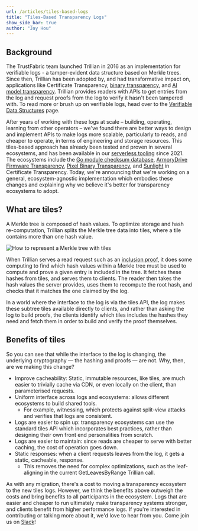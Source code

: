 ```yaml
---
url: /articles/tiles-based-logs
title: "Tiles-Based Transparency Logs"
show_side_bar: true
author: "Jay Hou"
---
```


## Background

The TrustFabric team launched Trillian in 2016 as an implementation for verifiable logs - a tamper-evident data structure based on Merkle trees. Since then, Trillian has been adopted by, and had transformative impact on, applications like Certificate Transparency, [binary transparency](https://security.googleblog.com/2023/08/pixel-binary-transparency-verifiable.html), and [AI model transparency](https://security.googleblog.com/2023/10/increasing-transparency-in-ai-security.html?m=1). Trillian provides readers with APIs to get entries from the log and request proofs from the log to verify it hasn't been tampered with. To read more or brush up on verifiable logs, head over to the [Verifiable Data Structures](https://transparency.dev/verifiable-data-structures/) page.

After years of working with these logs at scale – building, operating, learning from other operators – we've found there are better ways to design and implement APIs to make logs more scalable, particularly to reads, and cheaper to operate, in terms of engineering and storage resources. This tiles-based approach has already been tested and proven in several ecosystems, and has been available in our [serverless tooling](https://github.com/transparency-dev/serverless-log) since 2021. The ecosystems include the [Go module checksum database](https://go.dev/blog/module-mirror-launch), [ArmoryDrive Firmware Transparency](https://github.com/usbarmory/armory-drive/wiki/Firmware-Transparency), [Pixel Binary Transparency](https://developers.google.com/android/binary_transparency/pixel), and [Sunlight](https://letsencrypt.org/2024/03/14/introducing-sunlight.html) in Certificate Transparency. Today, we're announcing that we're working on a general, ecosystem-agnostic implementation which embodies these changes and explaining why we believe it's better for transparency ecosystems to adopt.

## What are tiles?

A Merkle tree is composed of hash values. To optimize storage and hash re-computation, Trillian splits the Merkle tree data into tiles, where a tile contains more than one hash value.

![How to represent a Merkle tree with tiles](/images/tiles-based-logs/merkle-tree-tiles.svg)

When Trillian serves a read request such as an [inclusion proof](https://transparency.dev/verifiable-data-structures/), it does some computing to find which hash values within a Merkle tree must be used to compute and prove a given entry is included in the tree. It fetches these hashes from tiles, and serves them to clients. The reader then takes the hash values the server provides, uses them to recompute the root hash, and checks that it matches the one claimed by the log.

In a world where the interface to the log is via the tiles API, the log makes these subtree tiles available directly to clients, and rather than asking the log to build proofs, the clients identify which tiles includes the hashes they need and fetch them in order to build and verify the proof themselves.

## Benefits of tiles

So you can see that while the interface to the log is changing, the underlying cryptography — the hashing and proofs — are not. Why, then, are we making this change?

*   Improve cacheability: Static, immutable resources, like tiles, are much easier to trivially cache via CDN, or even locally on the client, than parameterised requests.
*   Uniform interface across logs and ecosystems: allows different ecosystems to build shared tools.
    * For example, witnessing, which protects against split-view attacks and verifies that logs are consistent.
*   Logs are easier to spin up: transparency ecosystems can use the standard tiles API which incorporates best practices, rather than designing their own front end personalities from scratch.
*   Logs are easier to maintain: since reads are cheaper to serve with better caching, the cost of operation goes down.
*   Static responses: when a client requests leaves from the log, it gets a static, cacheable, response.
    * This removes the need for complex optimizations, such as the leaf-aligning in the current GetLeavesByRange Trillian call.


As with any migration, there's a cost to moving a transparency ecosystem to the new tiles logs. However, we think the benefits above outweigh the costs and bring benefits to all participants in the ecosystem. Logs that are easier and cheaper to run ultimately make transparency systems stronger, and clients benefit from higher performance logs. If you're interested in contributing or talking more about it, we'd love to hear from you. Come join us on [Slack](https://transparency-dev.slack.com/)!

